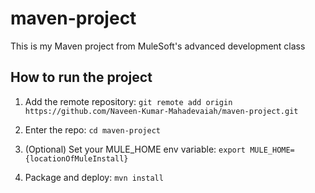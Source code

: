 # maven-project

This is my Maven project from MuleSoft's advanced development class

## How to run the project

1. Add the remote repository: `git remote add origin https://github.com/Naveen-Kumar-Mahadevaiah/maven-project.git`

1. Enter the repo: `cd maven-project`

1. (Optional) Set your MULE_HOME env variable: `export MULE_HOME={locationOfMuleInstall}`

1. Package and deploy: `mvn install`
